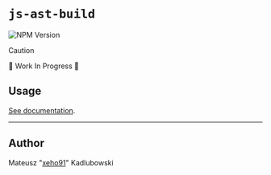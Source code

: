 # `js-ast-build`

![NPM Version](https://img.shields.io/npm/v/js-ast-build?style=for-the-badge&logo=npm)

> [!CAUTION]
> 🚧 Work In Progress 🚧

## Usage

[See documentation](https://xeho91.github.io/js-ast/js-ast-build.js-ast-analyze.html).

---

## Author

Mateusz "[xeho91](https://github.com/xeho91)" Kadlubowski
